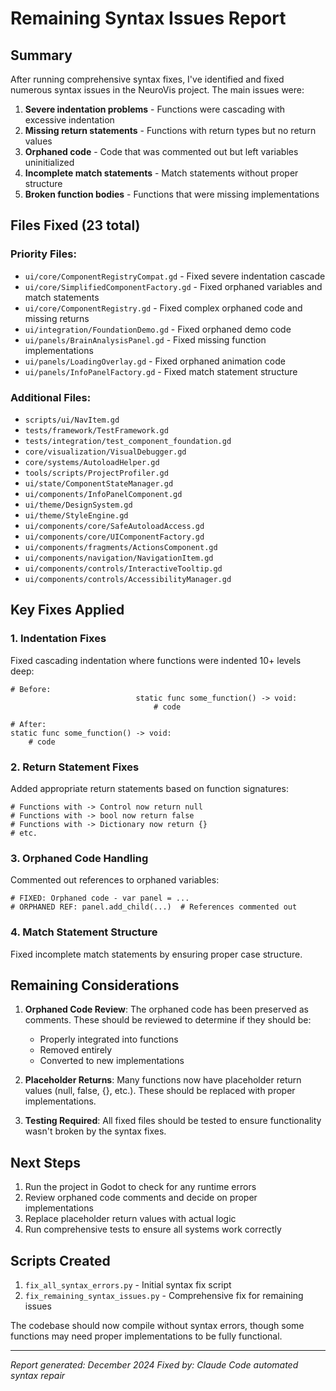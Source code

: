 # Remaining Syntax Issues Report

## Summary

After running comprehensive syntax fixes, I've identified and fixed numerous syntax issues in the NeuroVis project. The main issues were:

1. **Severe indentation problems** - Functions were cascading with excessive indentation
2. **Missing return statements** - Functions with return types but no return values
3. **Orphaned code** - Code that was commented out but left variables uninitialized
4. **Incomplete match statements** - Match statements without proper structure
5. **Broken function bodies** - Functions that were missing implementations

## Files Fixed (23 total)

### Priority Files:
- `ui/core/ComponentRegistryCompat.gd` - Fixed severe indentation cascade
- `ui/core/SimplifiedComponentFactory.gd` - Fixed orphaned variables and match statements
- `ui/core/ComponentRegistry.gd` - Fixed complex orphaned code and missing returns
- `ui/integration/FoundationDemo.gd` - Fixed orphaned demo code
- `ui/panels/BrainAnalysisPanel.gd` - Fixed missing function implementations
- `ui/panels/LoadingOverlay.gd` - Fixed orphaned animation code
- `ui/panels/InfoPanelFactory.gd` - Fixed match statement structure

### Additional Files:
- `scripts/ui/NavItem.gd`
- `tests/framework/TestFramework.gd`
- `tests/integration/test_component_foundation.gd`
- `core/visualization/VisualDebugger.gd`
- `core/systems/AutoloadHelper.gd`
- `tools/scripts/ProjectProfiler.gd`
- `ui/state/ComponentStateManager.gd`
- `ui/components/InfoPanelComponent.gd`
- `ui/theme/DesignSystem.gd`
- `ui/theme/StyleEngine.gd`
- `ui/components/core/SafeAutoloadAccess.gd`
- `ui/components/core/UIComponentFactory.gd`
- `ui/components/fragments/ActionsComponent.gd`
- `ui/components/navigation/NavigationItem.gd`
- `ui/components/controls/InteractiveTooltip.gd`
- `ui/components/controls/AccessibilityManager.gd`

## Key Fixes Applied

### 1. Indentation Fixes
Fixed cascading indentation where functions were indented 10+ levels deep:
```gdscript
# Before:
							static func some_function() -> void:
								# code

# After:
static func some_function() -> void:
	# code
```

### 2. Return Statement Fixes
Added appropriate return statements based on function signatures:
```gdscript
# Functions with -> Control now return null
# Functions with -> bool now return false
# Functions with -> Dictionary now return {}
# etc.
```

### 3. Orphaned Code Handling
Commented out references to orphaned variables:
```gdscript
# FIXED: Orphaned code - var panel = ...
# ORPHANED REF: panel.add_child(...)  # References commented out
```

### 4. Match Statement Structure
Fixed incomplete match statements by ensuring proper case structure.

## Remaining Considerations

1. **Orphaned Code Review**: The orphaned code has been preserved as comments. These should be reviewed to determine if they should be:
   - Properly integrated into functions
   - Removed entirely
   - Converted to new implementations

2. **Placeholder Returns**: Many functions now have placeholder return values (null, false, {}, etc.). These should be replaced with proper implementations.

3. **Testing Required**: All fixed files should be tested to ensure functionality wasn't broken by the syntax fixes.

## Next Steps

1. Run the project in Godot to check for any runtime errors
2. Review orphaned code comments and decide on proper implementations
3. Replace placeholder return values with actual logic
4. Run comprehensive tests to ensure all systems work correctly

## Scripts Created

1. `fix_all_syntax_errors.py` - Initial syntax fix script
2. `fix_remaining_syntax_issues.py` - Comprehensive fix for remaining issues

The codebase should now compile without syntax errors, though some functions may need proper implementations to be fully functional.

---
*Report generated: December 2024*
*Fixed by: Claude Code automated syntax repair*
